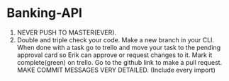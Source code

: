 # Banking-API
1. NEVER PUSH TO MASTER(EVER).
2. Double and triple check your code.
Make a new branch in your CLI.
When done with a task go to trello and move your task to the pending approval card so Erik can approve or request changes to it.
Mark it complete(green) on trello.
Go to the github link to make a pull request.
MAKE COMMIT MESSAGES VERY DETAILED. (Include every import)
